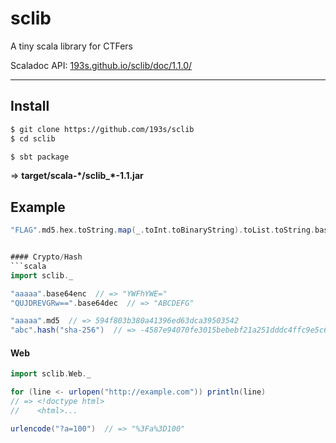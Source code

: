# sclib
A tiny scala library for CTFers

Scaladoc API: [193s.github.io/sclib/doc/1.1.0/](https://193s.github.io/sclib/doc/1.1.0/)

---------------------

## Install

```sh
$ git clone https://github.com/193s/sclib
$ cd sclib
```

```sh
$ sbt package
```
=> **target/scala-\*/sclib_*-1.1.jar**


## Example

```scala
"FLAG".md5.hex.toString.map(_.toInt.toBinaryString).toList.toString.base64enc.print```=>```TGlzdCgxMTAwMTAsIDExMDAwMCwgMTEwMDExLCAxMTAwMTEsIDExMTAwMCwgMTEwMTAxLCAxMTAwMDAsIDExMDEwMCwgMTEwMTEwLCAxMTAxMTEsIDExMTAwMSwgMTEwMTExLCAxMTEwMDAsIDExMDEwMSwgMTEwMTExLCAxMTEwMDEsIDExMDEwMSwgMTEwMDExLCAxMTAxMDAsIDExMDExMSwgMTEwMDExLCAxMTAwMDAsIDExMDExMSwgMTExMDAxLCAxMTAxMDEsIDExMDExMCwgMTEwMDAwLCAxMTAxMTEsIDExMDAwMSwgMTEwMDExLCAxMTAwMTAsIDExMDExMSwgMTExMDAwLCAxMTAxMDEsIDExMDAxMSwgMTEwMDEwLCAxMTAwMTAsIDExMDEwMCk=```


#### Crypto/Hash
```scala
import sclib._

"aaaaa".base64enc  // => "YWFhYWE="
"QUJDREVGRw==".base64dec  // => "ABCDEFG"

"aaaaa".md5  // => 594f803b380a41396ed63dca39503542
"abc".hash("sha-256")  // => -4587e94070fe3015bebebf21a251dddc4ffc9e5c69e885634bef009e0dffea53
```

#### Web
```scala
import sclib.Web._

for (line <- urlopen("http://example.com")) println(line)
// => <!doctype html>
//    <html>...

urlencode("?a=100")  // => "%3Fa%3D100"
```

